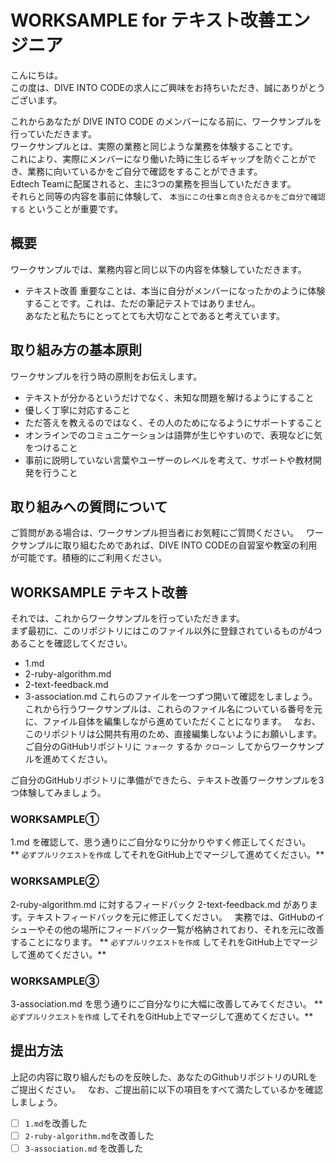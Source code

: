 # WORKSAMPLE for テキスト改善エンジニア

こんにちは。  
この度は、DIVE INTO CODEの求人にご興味をお持ちいただき、誠にありがとうございます。  

これからあなたが DIVE INTO CODE のメンバーになる前に、ワークサンプルを行っていただきます。  
ワークサンプルとは、実際の業務と同じような業務を体験することです。  
これにより、実際にメンバーになり働いた時に生じるギャップを防ぐことができ、業務に向いているかをご自分で確認をすることができます。  
Edtech Teamに配属されると、主に3つの業務を担当していただきます。  
それらと同等の内容を事前に体験して、 `本当にこの仕事と向き合えるかをご自分で確認する` ということが重要です。  

## 概要
ワークサンプルでは、業務内容と同じ以下の内容を体験していただきます。  
- テキスト改善
重要なことは、本当に自分がメンバーになったかのように体験することです。これは、ただの筆記テストではありません。  
あなたと私たちにとってとても大切なことであると考えています。  

## 取り組み方の基本原則

ワークサンプルを行う時の原則をお伝えします。

- テキストが分かるというだけでなく、未知な問題を解けるようにすること
- 優しく丁寧に対応すること
- ただ答えを教えるのではなく、その人のためになるようにサポートすること
- オンラインでのコミュニケーションは語弊が生じやすいので、表現などに気をつけること
- 事前に説明していない言葉やユーザーのレベルを考えて、サポートや教材開発を行うこと

## 取り組みへの質問について

ご質問がある場合は、ワークサンプル担当者にお気軽にご質問ください。  
ワークサンプルに取り組むためであれば、DIVE INTO CODEの自習室や教室の利用が可能です。積極的にご利用ください。  

## WORKSAMPLE テキスト改善

それでは、これからワークサンプルを行っていただきます。  
まず最初に、このリポジトリにはこのファイル以外に登録されているものが4つあることを確認してください。  
- 1.md
- 2-ruby-algorithm.md
- 2-text-feedback.md
- 3-association.md
これらのファイルを一つずつ開いて確認をしましょう。  
これから行うワークサンプルは、これらのファイル名についている番号を元に、ファイル自体を編集しながら進めていただくことになります。  
なお、このリポジトリは公開共有用のため、直接編集しないようにお願いします。  
ご自分のGitHubリポジトリに `フォーク` するか `クローン` してからワークサンプルを進めてください。  

ご自分のGitHubリポジトリに準備ができたら、テキスト改善ワークサンプルを3つ体験してみましょう。  

### WORKSAMPLE①
1.md を確認して、思う通りにご自分なりに分かりやすく修正してください。  
** `必ずプルリクエストを作成` してそれをGitHub上でマージして進めてください。** 

### WORKSAMPLE②
2-ruby-algorithm.md に対するフィードバック 2-text-feedback.md があります。テキストフィードバックを元に修正してください。  
実務では、GitHubのイシューやその他の場所にフィードバック一覧が格納されており、それを元に改善することになります。
** `必ずプルリクエストを作成` してそれをGitHub上でマージして進めてください。**

### WORKSAMPLE③
3-association.md を思う通りにご自分なりに大幅に改善してみてください。
** `必ずプルリクエストを作成` してそれをGitHub上でマージして進めてください。**

## 提出方法

上記の内容に取り組んだものを反映した、あなたのGithubリポジトリのURLをご提出ください。  
なお、ご提出前に以下の項目をすべて満たしているかを確認しましょう。  

- [ ] `1.md`を改善した
- [ ] `2-ruby-algorithm.md`を改善した
- [ ] `3-association.md` を改善した
